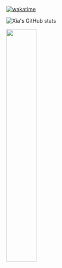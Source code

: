  [![wakatime](https://wakatime.com/badge/user/71d3be65-76dd-4761-b0ef-07073364abb9.svg)](https://wakatime.com/@71d3be65-76dd-4761-b0ef-07073364abb9)

![Xia's GitHub stats](https://github-readme-stats.vercel.app/api?username=X1aZhongwen&count_private=true&show_icons=true&theme=tokyonight)


<a href="https://github.com/X1aZhongwen">
  <img  width="40%" src="https://github-readme-stats.vercel.app/api/top-langs/?username=X1aZhongwen&theme=black&hide=glsl,python" />
</a>
